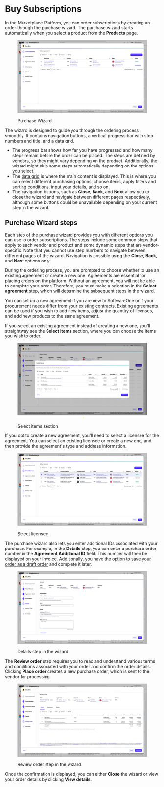 # Buy Subscriptions

In the Marketplace Platform, you can order subscriptions by creating an order through the purchase wizard. The purchase wizard starts automatically when you select a product from the **Products** page.&#x20;

<figure><img src="../../../.gitbook/assets/Wizard (1).png" alt=""><figcaption><p>Purchase Wizard</p></figcaption></figure>

The wizard is designed to guide you through the ordering process smoothly. It contains navigation buttons, a vertical progress bar with step numbers and title, and a data grid.&#x20;

* The progress bar shows how far you have progressed and how many steps remain before the order can be placed. The steps are defined by vendors, so they might vary depending on the product. Additionally, the wizard might skip some steps automatically depending on the options you select.&#x20;
* The [data grid](../../../marketplace-platform/getting-started/interface/customize-the-data-grid.md) is where the main content is displayed. This is where you can select different purchasing options, choose items, apply filters and sorting conditions, input your details, and so on.&#x20;
* The navigation buttons, such as **Close**, **Back**, and **Next** allow you to close the wizard and navigate between different pages respectively, although some buttons could be unavailable depending on your current step in the wizard.&#x20;

## Purchase Wizard steps

Each step of the purchase wizard provides you with different options you can use to order subscriptions. The steps include some common steps that apply to each vendor and product and some dynamic steps that are vendor-specific. Note that you cannot use step numbers to navigate between different pages of the wizard. Navigation is possible using the **Close**, **Back**, and **Next** options only.

During the ordering process, you are prompted to choose whether to use an existing agreement or create a new one. Agreements are essential for placing orders on the platform. Without an agreement, you will not be able to complete your order. Therefore, you must make a selection in the **Select agreement** step, which will determine the subsequent steps in the wizard.&#x20;

You can set up a new agreement if you are new to SoftwareOne or if your procurement needs differ from your existing contracts. Existing agreements can be used if you wish to add new items, adjust the quantity of licenses, and add new products to the same agreement.&#x20;

If you select an existing agreement instead of creating a new one, you'll straightway see the **Select items** section, where you can choose the items you wish to order.&#x20;

<figure><img src="../../../.gitbook/assets/image (1149).png" alt=""><figcaption><p>Select items section</p></figcaption></figure>

If you opt to create a new agreement, you'll need to select a licensee for the agreement. You can select an existing licensee or create a new one, and then provide the agreement's type and address information.

<figure><img src="../../../.gitbook/assets/image (1150).png" alt=""><figcaption><p>Select licensee </p></figcaption></figure>

The purchase wizard also lets you enter additional IDs associated with your purchase. For example, in the **Details** step, you can enter a purchase order number in the **Agreement Additional ID** field. This number will then be displayed on your invoice. Additionally, you have the option to [save your order as a draft order](../orders/save-order-as-a-draft.md) and complete it later.

<figure><img src="../../../.gitbook/assets/miro_details.png" alt=""><figcaption><p>Details step in the wizard</p></figcaption></figure>

The **Review order** step requires you to read and understand various terms and conditions associated with your order and confirm the order details. Clicking **Place order** creates a new purchase order, which is sent to the vendor for processing.&#x20;

<figure><img src="../../../.gitbook/assets/miro_review_order.png" alt=""><figcaption><p>Review order step in the wizard</p></figcaption></figure>

Once the confirmation is displayed, you can either **Close** the wizard or view your order details by clicking **View details**.&#x20;
